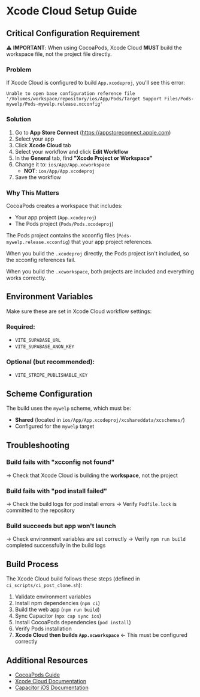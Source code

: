 # Xcode Cloud Setup Guide

## Critical Configuration Requirement

⚠️ **IMPORTANT**: When using CocoaPods, Xcode Cloud **MUST** build the workspace file, not the project file directly.

### Problem
If Xcode Cloud is configured to build `App.xcodeproj`, you'll see this error:
```
Unable to open base configuration reference file
'/Volumes/workspace/repository/ios/App/Pods/Target Support Files/Pods-mywelp/Pods-mywelp.release.xcconfig'
```

### Solution

1. Go to **App Store Connect** (https://appstoreconnect.apple.com)
2. Select your app
3. Click **Xcode Cloud** tab
4. Select your workflow and click **Edit Workflow**
5. In the **General** tab, find **"Xcode Project or Workspace"**
6. Change it to: `ios/App/App.xcworkspace`
   - **NOT**: `ios/App/App.xcodeproj`
7. Save the workflow

### Why This Matters

CocoaPods creates a workspace that includes:
- Your app project (`App.xcodeproj`)
- The Pods project (`Pods/Pods.xcodeproj`)

The Pods project contains the xcconfig files (`Pods-mywelp.release.xcconfig`) that your app project references.

When you build the `.xcodeproj` directly, the Pods project isn't included, so the xcconfig references fail.

When you build the `.xcworkspace`, both projects are included and everything works correctly.

## Environment Variables

Make sure these are set in Xcode Cloud workflow settings:

### Required:
- `VITE_SUPABASE_URL`
- `VITE_SUPABASE_ANON_KEY`

### Optional (but recommended):
- `VITE_STRIPE_PUBLISHABLE_KEY`

## Scheme Configuration

The build uses the `mywelp` scheme, which must be:
- **Shared** (located in `ios/App/App.xcodeproj/xcshareddata/xcschemes/`)
- Configured for the `mywelp` target

## Troubleshooting

### Build fails with "xcconfig not found"
→ Check that Xcode Cloud is building the **workspace**, not the project

### Build fails with "pod install failed"
→ Check the build logs for pod install errors
→ Verify `Podfile.lock` is committed to the repository

### Build succeeds but app won't launch
→ Check environment variables are set correctly
→ Verify `npm run build` completed successfully in the build logs

## Build Process

The Xcode Cloud build follows these steps (defined in `ci_scripts/ci_post_clone.sh`):

1. Validate environment variables
2. Install npm dependencies (`npm ci`)
3. Build the web app (`npm run build`)
4. Sync Capacitor (`npx cap sync ios`)
5. Install CocoaPods dependencies (`pod install`)
6. Verify Pods installation
7. **Xcode Cloud then builds `App.xcworkspace`** ← This must be configured correctly

## Additional Resources

- [CocoaPods Guide](https://guides.cocoapods.org/)
- [Xcode Cloud Documentation](https://developer.apple.com/documentation/xcode/xcode-cloud)
- [Capacitor iOS Documentation](https://capacitorjs.com/docs/ios)
